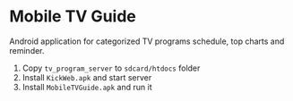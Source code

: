 # Mobile TV Guide

Android application for categorized TV programs schedule, top charts and reminder.

 1. Copy `tv_program_server` to `sdcard/htdocs` folder
 2. Install `KickWeb.apk` and start server 
 3. Install `MobileTVGuide.apk` and run it
